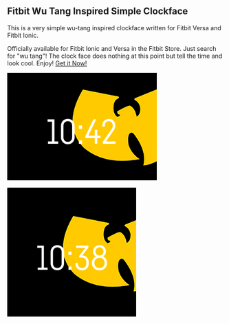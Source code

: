 ## Fitbit Wu Tang Inspired Simple Clockface

This is a very simple wu-tang inspired clockface written for Fitbit Versa and Fitbit Ionic.

Officially available for Fitbit Ionic and Versa in the Fitbit Store.  Just search for "wu tang"!  The clock face does nothing at this point but tell the time and look cool.  Enjoy!
[Get it Now!](https://gallery.fitbit.com/details/e1fe45c5-65b2-44a3-9d7e-5a8c69259fe5?fbclid=IwAR0A66pn3EilXeY2Pw--XQALqjLXKyKXUYu7L8bJjihDn9iwUr-T8pStiBQ)


![Alt text](/resources/ionic-348-250.png?raw=true "Fitbit Ionic Screenshot")

![Alt text](/resources/versa-300-300.png?raw=true "Fitbit Versa Screenshot")
